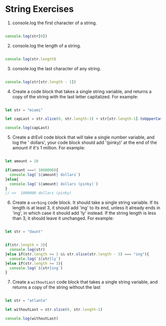 # String Exercises

1. console.log the first character of a string.

```js

console.log(str[0])

```
2. console.log the length of a string.

```js

console.log(str.length)

```

3. console.log the last character of any string.

```js

console.log(str[str.length - 1])

```

4. Create a code block that takes a single string variable, and returns a copy of the string with the last letter capitalized. For example:

```js

let str = "miami"

let capLast = str.slice(0, str.length-1) + str[str.length-1].toUpperCase()

console.log(capLast)

```

5. Create a drEvil code block that will take a single number variable, and log the '<variableAmount> dollars',
your code block should add '(pinky)' at the end of the amount if it's 1 million. For example:

```js

let amount = 10

if(amount ===! 1000000){
  console.log(`${amount} dollars`)
}else{
  console.log(`${amount} dollars (pinky)`)
}
// =>  1000000 dollars (pinky)

```

6. Create a `verbing` code block. It should take a single string variable. If its length is at least 3, it should add 'ing' to its end, unless it already ends in 'ing', in which case it should add 'ly' instead. If the string length is less than 3, it should leave it unchanged.
For example:

```js

let str = "daunt"


if(str.length < 3){
  console.log(str)
}else if(str.length >= 3 && str.slice(str.length - 3) === "ing"){
  console.log(`${str}ly`)
}else if(str.length >= 3){
  console.log(`${str}ing`)
}

```

7. Create a `withoutLast` code block that takes a single string variable, and returns a copy of the string without the last

```js

let str = "atlanta"

let withoutLast = str.slice(0, str.length-1)

console.log(withoutLast)

```
